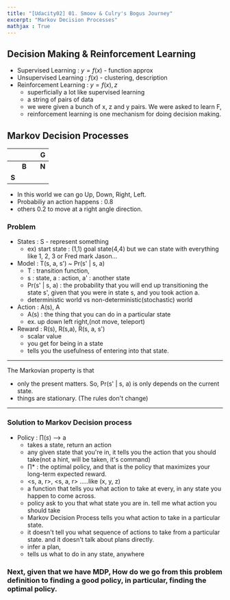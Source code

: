 ```yaml
---
title: "[Udacity02] 01. Smoov & Culry's Bogus Journey" 
excerpt: "Markov Decision Processes"
mathjax : True
---
```


## Decision Making & Reinforcement Learning 

- Supervised Learning : $y=f(x)$ - function approx
- Unsupervised Learning : $f(x)$ - clustering, description
- Reinforcement Learning : $y=f(x), z$
    + superficially a lot like supervised learning
    + a string of pairs of data
    + we were given a bunch of x, z and y pairs. We were asked to learn F,
    + reinforcement learning is one mechanism for doing decision making.

## Markov Decision Processes
|          |          |          |G         |
|:--------:|:--------:|:--------:|:--------:|
|          | __B__    |          | __N__    |
| __S__    |          |          |          |

- In this world we can go Up, Down, Right, Left.
- Probabiliy an action happens : 0.8 
- others 0.2 to move at a right angle direction.

### Problem
- States : S - represent something
    + ex) start state : (1,1) goal state(4,4) but we can state with everything like 1, 2, 3 or Fred mark Jason...
- Model : T(s, a, s') ~ Pr(s' \| s, a)
    + T : transition function, 
    + s : state, a : action, a' : another state
    + Pr(s' \| s, a) : the probability that you will end up transitioning the state s', given that you were in state s, and you took action a.
    + deterministic world vs non-deterministic(stochastic) world
- Action : A(s), A
    + A(s) : the thing that you can do in a particular state
    + ex. up down left right,(not move, teleport)
- Reward : R(s), R(s,a), R(s, a, s')
    + scalar value
    + you get for being in a state
    + tells you the usefulness of entering into that state.
--------

The Markovian property is that 
- only the present matters. So, Pr(s' \| s, a) is only depends on the current state.
- things are stationary. (The rules don't change)

----
### Solution to Markov Decision process
- Policy : $\prod { (s) }$ --> a
    + takes a state, return an action
    + any given state that you're in, it tells you the action that you should take(not a hint, will be taken, it's command)
    + ${ \prod }*$ : the optimal policy, and that is the policy that maximizes your long-term expected reward. 
    + <s, a, r>, <s, a, r> .....like (x, y, z)
    + a function that tells you what action to take at every, in any state you happen to come across.
    + policy ask to you that what state you are in. tell me what action you should take
    + Markov Decision Process tells you what action to take in a particular state.
    + it doesn't tell you what sequence of actions to take from a particular state. and it doesn't talk about plans directly.
    + infer a plan, 
    + tells us what to do in any state, anywhere

### Next, given that we have MDP, How do we go from this problem definition to finding a good policy, in particular, finding the optimal policy.
